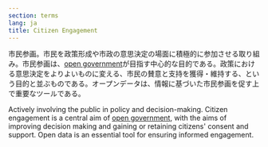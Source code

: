 ```yaml
---
section: terms
lang: ja
title: Citizen Engagement 
---
```

市民参画。市民を政策形成や市政の意思決定の場面に積極的に参加させる取り組み。市民参画は、[open government](/glossary/en/terms/open-government/)が目指す中心的な目的である。政策における意思決定をよりよいものに変える、市民の賛意と支持を獲得・維持する、という目的と並ぶものである。オープンデータは、情報に基づいた市民参画を促す上で重要なツールである。

Actively involving the public in policy and decision-making. Citizen engagement is a central aim of [open government](/glossary/en/terms/open-government/), with the aims of improving decision making and gaining or retaining citizens' consent and support. Open data is an essential tool for ensuring informed engagement.
